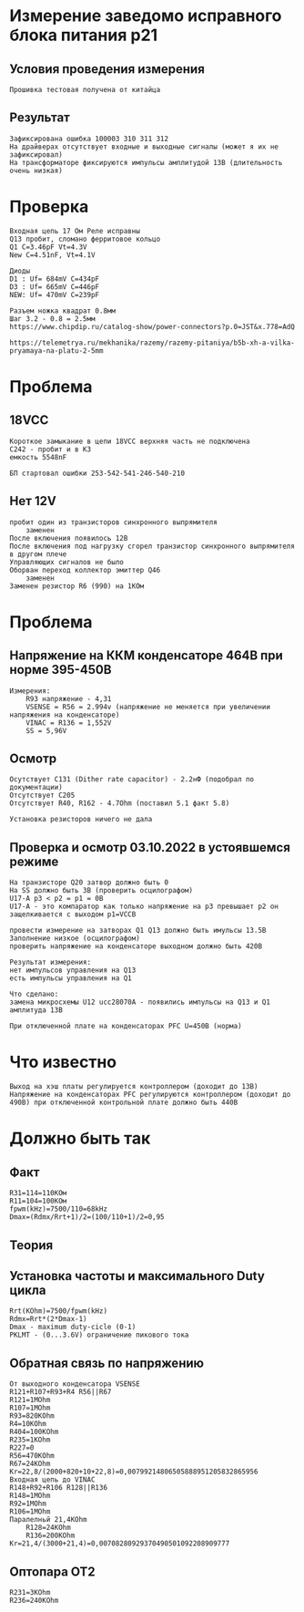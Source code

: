 # Измерение заведомо исправного блока питания p21
## Условия проведения измерения
	Прошивка тестовая получена от китайца
## Результат
	Зафиксирована ошибка 100003 310 311 312
	На драйверах отсутствует входные и выходные сигналы (может я их не зафиксировал)
	На трансформаторе фиксируются импульсы амплитудой 13В (длительность очень низкая)

# Проверка
	Входная цепь 17 Ом Реле исправны
	Q13 пробит, сломано ферритовое кольцо
	Q1 C=3.46pF Vt=4.3V
	New C=4.51nF, Vt=4.1V

	Диоды
	D1 : Uf= 684mV C=434pF
	D3 : Uf= 665mV C=446pF
	NEW: Uf= 470mV C=239pF

	Разъем ножка квадрат 0.8мм
	Шаг 3.2 - 0.8 = 2.5мм
	https://www.chipdip.ru/catalog-show/power-connectors?p.0=JST&x.778=AdQ

	https://telemetrya.ru/mekhanika/razemy/razemy-pitaniya/b5b-xh-a-vilka-pryamaya-na-platu-2-5mm

# Проблема  
##	18VCC
	Короткое замыкание в цепи 18VCC верхняя часть не подключена
	С242 - пробит и в КЗ
	емкость 5548nF

	БП стартовал ошибки 253-542-541-246-540-210

## Нет 12V 
	пробит один из транзисторов синхронного выпрямителя 
		заменен
	После включения появилось 12В
	После включения под нагрузку сгорел транзистор синхронного выпрямителя в другом плече
	Управляющих сигналов не было 
	Оборван переход коллектор эмиттер Q46
		заменен
	Заменен резистор R6 (990) на 1КОм

# Проблема 
## Напряжение на ККМ конденсаторе 464В при норме 395-450В
	Измерения:
		R93 напряжение - 4,31
		VSENSE = R56 = 2.994v (напряжение не меняется при увеличении напряжения на конденсаторе)
		VINAC = R136 = 1,552V  
		SS = 5,96V
## Осмотр
	Осутствует С131 (Dither rate capacitor) - 2.2нФ (подобрал по документации)
	Отсутствует С205
	Отсутствует R40, R162 - 4.7Ohm (поставил 5.1 факт 5.8)

	Установка резисторов ничего не дала

## Проверка и осмотр 03.10.2022 в устоявшемся режиме
	На транзисторе Q20 затвор должно быть 0
	На SS должно быть 3В (проверить осцилографом)
	U17-A p3 < p2 = p1 = 0В
	U17-A - это компаратор как только напряжение на p3 превышает p2 он защелкивается с выходом p1=VCCB 

	провести измерение на затворах Q1 Q13 должно быть имульсы 13.5В Заполнение низкое (осцилографом)
	проверить напряжение на конденсаторе выходном должно быть 420В

	Результат измерения:
	нет импульсов управления на Q13
	есть импульсы управления на Q1

	Что сделано:
	замена микросхемы U12 ucc28070A - появились импульсы на Q13 и Q1 амплитуда 13В

	При отключенной плате на конденсаторах PFC U=450В (норма)

# Что известно
	Выход на хэш платы регулируется контроллером (доходит до 13В)
	Напряжение на конденсаторах PFC регулируются контроллером (доходит до 490В) при отключенной контрольной плате должно быть 440В


# Должно быть так
## Факт
	R31=114=110КОм
	R11=104=100КОм
	fpwm(kHz)=7500/110=68kHz
	Dmax=(Rdmx/Rrt+1)/2=(100/110+1)/2=0,95
## Теория
## Установка частоты и максимального Duty цикла
	Rrt(KOhm)=7500/fpwm(kHz)
	Rdmx=Rrt*(2*Dmax-1)
	Dmax - maximum duty-cicle (0-1)
	PKLMT - (0...3.6V) ограничение пикового тока
## Обратная связь по напряжению
	От выходного конденсатора VSENSE
	R121+R107+R93+R4 R56||R67
	R121=1MOhm
	R107=1MOhm
	R93=820KOhm
	R4=10KOhm
	R404=100KOhm
	R235=1KOhm
	R227=0
	R56=470KOhm
	R67=24KOhm
	Kr=22,8/(2000+820+10+22,8)=0,00799214806505888951205832865956
	Входная цепь до VINAC
	R148+R92+R106 R128||R136
	R148=1MOhm
	R92=1MOhm
	R106=1MOhm
	Паралелньй 21,4KOhm
		R128=24KOhm
		R136=200KOhm
	Kr=21,4/(3000+21,4)=0,00708280929370490501092208909777
## Оптопара OT2
	R231=3KOhm
	R236=240KOhm

